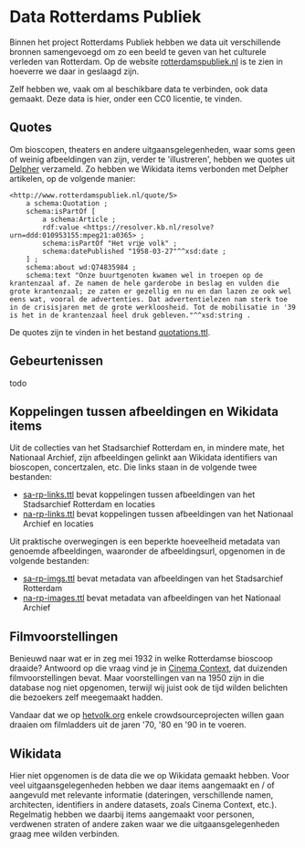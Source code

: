 # Data Rotterdams Publiek

Binnen het project Rotterdams Publiek hebben we data uit verschillende bronnen samengevoegd om zo een beeld te geven van het culturele verleden van Rotterdam. Op de website [rotterdamspubliek.nl](https://rotterdamspubliek.nl/) is te zien in hoeverre we daar in geslaagd zijn.

Zelf hebben we, vaak om al beschikbare data te verbinden, ook data gemaakt. Deze data is hier, onder een CC0 licentie, te vinden.

## Quotes

Om bioscopen, theaters en andere uitgaansgelegenheden, waar soms geen of weinig afbeeldingen van zijn, verder te 'illustreren', hebben we quotes uit [Delpher](https://www.delpher.nl/) verzameld. Zo hebben we Wikidata items verbonden met Delpher artikelen, op de volgende manier:

```
<http://www.rotterdamspubliek.nl/quote/5>
	a schema:Quotation ;
	schema:isPartOf [
		a schema:Article ;
		rdf:value <https://resolver.kb.nl/resolve?urn=ddd:010953155:mpeg21:a0365> ;
		schema:isPartOf "Het vrĳe volk" ;
		schema:datePublished "1958-03-27"^^xsd:date ;
	] ;
	schema:about wd:Q74835984 ;
	schema:text "Onze buurtgenoten kwamen wel in troepen op de krantenzaal af. Ze namen de hele garderobe in beslag en vulden die grote krantenzaal; ze zaten er gezellig en nu en dan lazen ze ook wel eens wat, vooral de advertenties. Dat advertentielezen nam sterk toe in de crisisjaren met de grote werkloosheid. Tot de mobilisatie in '39 is het in de krantenzaal heel druk gebleven."^^xsd:string .
```

De quotes zijn te vinden in het bestand [quotations.ttl](data/quotations.ttl).

## Gebeurtenissen

todo

## Koppelingen tussen afbeeldingen en Wikidata items

Uit de collecties van het Stadsarchief Rotterdam en, in mindere mate, het Nationaal Archief, zijn afbeeldingen gelinkt aan Wikidata identifiers van bioscopen, concertzalen, etc. Die links staan in de volgende twee bestanden:

- [sa-rp-links.ttl](data/sa-rp-links.ttl) bevat koppelingen tussen afbeeldingen van het Stadsarchief Rotterdam en locaties
- [na-rp-links.ttl](data/na-rp-links.ttl) bevat koppelingen tussen afbeeldingen van het Nationaal Archief en locaties

Uit praktische overwegingen is een beperkte hoeveelheid metadata van genoemde afbeeldingen, waaronder de afbeeldingsurl, opgenomen in de volgende bestanden:

- [sa-rp-imgs.ttl](data/sa-rp-imgs.ttl) bevat metadata van afbeeldingen van het Stadsarchief Rotterdam
- [na-rp-images.ttl](data/na-rp-images.ttl) bevat metadata van afbeeldingen van het Nationaal Archief


## Filmvoorstellingen

Benieuwd naar wat er in zeg mei 1932 in welke Rotterdamse bioscoop draaide? Antwoord op die vraag vind je in [Cinema Context](http://www.cinemacontext.nl), dat duizenden filmvoorstellingen bevat. Maar voorstellingen van na 1950 zijn in die database nog niet opgenomen, terwijl wij juist ook de tijd wilden belichten die bezoekers zelf meegemaakt hadden.

Vandaar dat we op [hetvolk.org](https://hetvolk.org) enkele crowdsourceprojecten willen gaan draaien om filmladders uit de jaren '70, '80 en '90 in te voeren.


## Wikidata

Hier niet opgenomen is de data die we op Wikidata gemaakt hebben. Voor veel uitgaansgelegenheden hebben we daar items aangemaakt en / of aangevuld met relevante informatie (dateringen, verschillende namen, architecten, identifiers in andere datasets, zoals Cinema Context, etc.). Regelmatig hebben we daarbij items aangemaakt voor personen, verdwenen straten of andere zaken waar we die uitgaansgelegenheden graag mee wilden verbinden.

